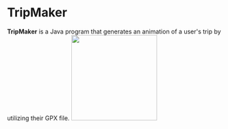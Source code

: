 # TripMaker

**TripMaker** is a Java program that generates an animation of a user's trip by utilizing their GPX file.
<img src="Kapture 2023-05-16 at 17.53.58.gif" width=200><br>
